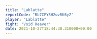```yaml
---
title: "Lablatte"
reportCode: "Bb7CFY8H2wvRK6yZ"
player: "Lablatte"
fight: "Void Reaver"
date: 2021-10-27T18:44:38.310000+00:00
---
```

